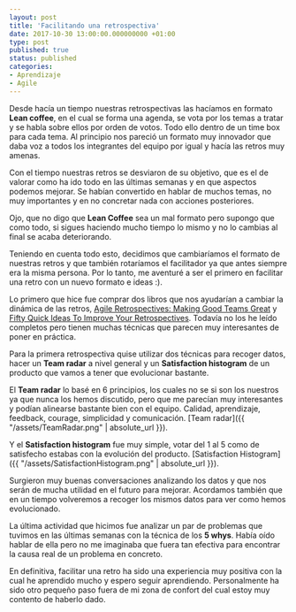 ```yaml
---
layout: post
title: 'Facilitando una retrospectiva'
date: 2017-10-30 13:00:00.000000000 +01:00
type: post
published: true 
status: published
categories:
- Aprendizaje
- Agile
---
```


Desde hacía un tiempo nuestras retrospectivas las hacíamos en formato **Lean coffee**, en el cual se forma una agenda, se vota por los temas a tratar y se habla sobre ellos por orden de votos. Todo ello dentro de un time box para cada tema. Al principio nos pareció un formato muy innovador que daba voz a todos los integrantes del equipo por igual y hacía las retros muy amenas.

Con el tiempo nuestras retros se desviaron de su objetivo, que es el de valorar como ha ido todo en las últimas semanas y en que aspectos podemos mejorar. Se habían convertido en hablar de muchos temas, no muy importantes y en no concretar nada con acciones posteriores.

Ojo, que no digo que **Lean Coffee** sea un mal formato pero supongo que como todo, si sigues haciendo mucho tiempo lo mismo y no lo cambias al final se acaba deteriorando.

Teniendo en cuenta todo esto, decidimos que cambiaríamos el formato de nuestras retros y que también rotaríamos el facilitador ya que antes siempre era la misma persona. Por lo tanto, me aventuré a ser el primero en facilitar una retro con un nuevo formato e ideas :).

Lo primero que hice fue comprar dos libros que nos ayudarían a cambiar la dinámica de las retros, [Agile Retrospectives: Making Good Teams Great](https://www.amazon.co.uk/Agile-Retrospectives-Making-Pragmatic-Programmers/dp/0977616649) y [Fifty Quick Ideas To Improve Your Retrospectives](https://www.amazon.co.uk/Fifty-Quick-Ideas-Improve-Retrospectives/dp/0993088120/). Todavía no los he leído completos pero tienen muchas técnicas que parecen muy interesantes de poner en práctica.

Para la primera retrospectiva quise utilizar dos técnicas para recoger datos, hacer un **Team radar** a nivel general y un **Satisfaction histogram** de un producto que vamos a tener que evolucionar bastante.

El **Team radar** lo basé en 6 principios, los cuales no se si son los nuestros ya que nunca los hemos discutido, pero que me parecían muy interesantes y podían alinearse bastante bien con el equipo. Calidad, aprendizaje, feedback, courage, simplicidad y comunicación. [Team radar]({{ "/assets/TeamRadar.png" | absolute_url }}).

Y el **Satisfaction histogram** fue muy simple, votar del 1 al 5 como de satisfecho estabas con la evolución del producto. [Satisfaction Histogram]({{ "/assets/SatisfactionHistogram.png" | absolute_url }}).

Surgieron muy buenas conversaciones analizando los datos y que nos serán de mucha utilidad en el futuro para mejorar. Acordamos también que en un tiempo volveremos a recoger los mismos datos para ver como hemos evolucionado.

La última actividad que hicimos fue analizar un par de problemas que tuvimos en las últimas semanas con la técnica de los **5 whys**. Había oído hablar de ella pero no me imaginaba que fuera tan efectiva para encontrar la causa real de un problema en concreto.

En definitiva, facilitar una retro ha sido una experiencia muy positiva con la cual he aprendido mucho y espero seguir aprendiendo. Personalmente ha sido otro pequeño paso fuera de mi zona de confort del cual estoy muy contento de haberlo dado.